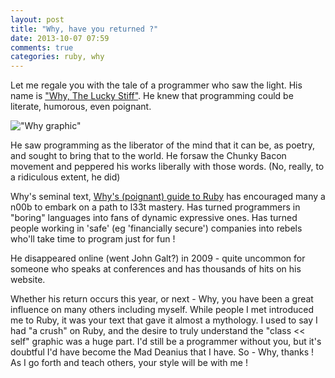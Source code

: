 ```yaml
---
layout: post
title: "Why, have you returned ?"
date: 2013-10-07 07:59
comments: true
categories: ruby, why
---
```


Let me regale you with the tale of a programmer who saw the light. His name is ["Why, The Lucky Stiff"](http://en.wikipedia.org/wiki/Why_the_lucky_stiff). He knew that programming could be literate, humorous, even poignant. 

!["Why graphic"](/images/why-class-self.jpg)

He saw programming as the liberator of the mind that it can be, as poetry, and sought to bring that to the world. He forsaw the Chunky Bacon movement and peppered his works liberally with those words. (No, really, to a ridiculous extent, he did)

Why's seminal text, [Why's (poignant) guide to Ruby](http://mislav.uniqpath.com/poignant-guide/book/chapter-1.html) has encouraged many a n00b to embark on a path to l33t mastery. Has turned programmers in "boring" languages into fans of dynamic expressive ones. Has turned people working in 'safe' (eg 'financially secure') companies into rebels who'll take time to program just for fun !

He disappeared online (went John Galt?) in 2009 - quite uncommon for someone who speaks at conferences and has thousands of hits on his website.

Whether his return occurs this year, or next - Why, you have been a great influence on many others including myself. While people I met introduced me to Ruby, it was your text that gave it almost a mythology. I used to say I had "a crush" on Ruby, and the desire to truly understand the "class << self" graphic was a huge part. I'd still be a programmer without you, but it's doubtful I'd have become the Mad Deanius that I have. So - Why, thanks ! As I go forth and teach others, your style will be with me !